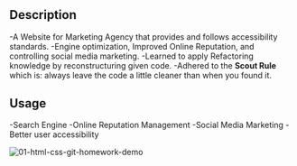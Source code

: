 # <Horiseon-Challenge-1>

## Description

-A Website for Marketing Agency that provides 
and follows accessibility standards.
-Engine optimization, Improved Online Reputation, 
and controlling social media marketing.
-Learned to apply Refactoring knowledge by reconstructuring
given code.
-Adhered to the **Scout Rule** which is: always leave the
code a little cleaner than when you found it.

## Usage

-Search Engine
-Online Reputation Management
-Social Media Marketing
-Better user accessibility 

![01-html-css-git-homework-demo](https://user-images.githubusercontent.com/110864748/192855881-a0a2633f-d150-43e6-bf13-db56c0c76cd1.png)